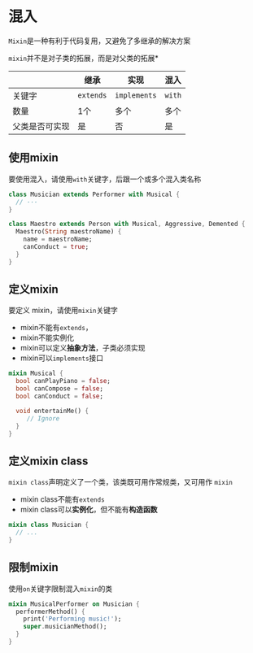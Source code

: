 # 混入

`Mixin`是一种有利于代码复用，又避免了多继承的解决方案

<note>`mixin`并不是对子类的拓展，而是对父类的拓展*</note>

|                | 继承      | 实现         | 混入   |
| -------------- | --------- | ------------ | ------ |
| 关键字         | `extends` | `implements` | `with` |
| 数量           | 1个       | 多个         | 多个   |
| 父类是否可实现 | 是        | 否           | 是     |



## 使用mixin

要使用混入，请使用`with`关键字，后跟一个或多个混入类名称

```dart
class Musician extends Performer with Musical {
  // ···
}

class Maestro extends Person with Musical, Aggressive, Demented {
  Maestro(String maestroName) {
    name = maestroName;
    canConduct = true;
  }
}
```



## 定义mixin

要定义 mixin，请使用`mixin`关键字

- mixin不能有`extends`，
- mixin不能实例化
- mixin可以定义**抽象方法**，子类必须实现
- mixin可以`implements`接口

```dart
mixin Musical {
  bool canPlayPiano = false;
  bool canCompose = false;
  bool canConduct = false;

  void entertainMe() {
     // Ignore
  }
}
```



## 定义mixin class

`mixin class`声明定义了一个类，该类既可用作常规类，又可用作 `mixin`

- mixin class不能有`extends`
- mixin class可以**实例化**，但不能有**构造函数**

```dart
mixin class Musician {
  // ...
}
```



## 限制mixin

使用`on`关键字限制混入`mixin`的类

```dart
mixin MusicalPerformer on Musician {
  performerMethod() {
    print('Performing music!');
    super.musicianMethod();
  }
}
```


